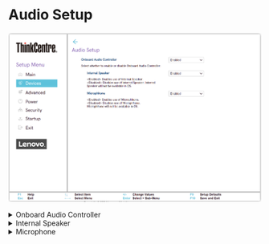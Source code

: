 # Audio Setup #

![](./img/tc_audio_setup.png)

<details><summary>Onboard Audio Controller</summary>

Options:

1.  **Enabled** - Default.
2.  Disabled - disables onboard audio controller.

| WMI Setting name | Values | Locked by SVP |
|:---|:---|:---|
| OnboardAudioController | Disabled, Enabled | yes |


</details>

<details><summary>Internal Speaker</summary>

Options:

1.  **Enabled** - Default.
2.  Disabled - disables the internal speaker.

| WMI Setting name | Values | Locked by SVP |
|:---|:---|:---|
| InternalSpeaker | Disabled, Enabled | yes |

<!-- MODEL: NOT M90q -->


</details>

<details><summary>Microphone</summary>

Options:

1.  **Enabled** - Default.
2.  Disabled - Disable the use of Microphone.

| WMI Setting name | Values | Locked by SVP |
|:---|:---|:---|
| Microphone | Disabled, Enabled | yes |

<!-- MODEL: M90a gen 2 -->


</details>